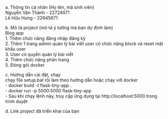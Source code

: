 a. Thông tin cá nhân (Họ tên, mã sinh viên)    
    Nguyễn Văn Thành - 22724071  
    Lê Hữu Hưng - 22645671   

b. Mô tả project (mô tả ý tưởng mà bạn dự định làm)    
    Blog app  
    1. Thêm chức năng đăng nhập đăng ký  
    2. Thêm 1 trang admin quản lý bài viết user có chức năng block và reset mật khẩu user  
    3. User có quyền quản lý bài viết  
    4. Thêm chức năng phân trang  
    5. Đóng gói docker  

c. Hướng dẫn cài đặt, chạy    
    chạy file setup.bat rồi làm theo hướng dẫn
    hoặc chạy với docker   
        -  docker build -t flask-tiny-app .  
        -  docker run -p 5000:5000 flask-tiny-app  
        - Sau khi chạy lệnh này, truy cập ứng dụng tại http://localhost:5000 trong trình duyệt  


d. Link project đã triển khai của bạn  
  

